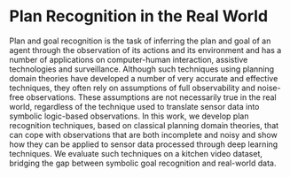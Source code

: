 # Plan Recognition in the Real World

Plan and goal recognition is the task of inferring the plan and goal of an agent through the observation of its actions and its environment and has a number of applications on computer-human interaction, assistive technologies and surveillance. 
Although such techniques using planning domain theories have developed a number of very accurate and effective techniques, they often rely on assumptions of full observability and noise-free observations. 
These assumptions are not necessarily true in the real world, regardless of the technique used to translate sensor data into symbolic logic-based observations. 
In this work, we develop plan recognition techniques, based on classical planning domain theories, that can cope with observations that are both incomplete and noisy and show how they can be applied to sensor data processed through deep learning techniques. 
We evaluate such techniques on a kitchen video dataset, bridging the gap between symbolic goal recognition and real-world data. 